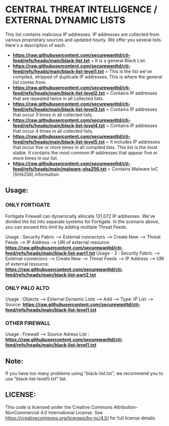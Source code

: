 # **CENTRAL THREAT INTELLIGENCE / EXTERNAL DYNAMIC LISTS**

This list contains malicious IP addresses. IP addresses are collected from various proprietary sources and updated hourly. We offer you several lists. Here's a description of each.

* **https://raw.githubusercontent.com/securewanltd/cti-feed/refs/heads/main/black-list.txt** = It is a general Black List.
* **https://raw.githubusercontent.com/securewanltd/cti-feed/refs/heads/main/black-list-level1.txt** = This is the list we've compiled, stripped of duplicate IP addresses. This is where the general list comes from.
* **https://raw.githubusercontent.com/securewanltd/cti-feed/refs/heads/main/black-list-level2.txt** = Contains IP addresses that are repeated twice in all collected lists.
* **https://raw.githubusercontent.com/securewanltd/cti-feed/refs/heads/main/black-list-level3.txt** = Contains IP addresses that occur 3 times in all collected lists.
* **https://raw.githubusercontent.com/securewanltd/cti-feed/refs/heads/main/black-list-level4.txt** = Contains IP addresses that occur 4 times in all collected lists.
* **https://raw.githubusercontent.com/securewanltd/cti-feed/refs/heads/main/black-list-level5.txt** = It includes IP addresses that occur five or more times in all compiled lists. This list is the most stable. It contains the most common IP addresses that appear five or more times in our list.
* **https://raw.githubusercontent.com/securewanltd/cti-feed/refs/heads/main/malware-sha256.txt** = Contains Malware IoC (SHA256) information.

## **Usage:**

### ONLY FORTIGATE
Fortigate Firewall can dynamically allocate 131,072 IP addresses. We've divided the list into separate systems for Fortigate. In the scenario above, you can exceed this limit by adding multiple Threat Feeds.

Usage : Security Fabric --> External connectors --> Create New --> Threat Feeds --> IP Address --> URI of external resource: **https://raw.githubusercontent.com/securewanltd/cti-feed/refs/heads/main/black-list-part1.txt**
Usage - 2 : Security Fabric --> External connectors --> Create New --> Threat Feeds --> IP Address --> URI of external resource: **https://raw.githubusercontent.com/securewanltd/cti-feed/refs/heads/main/black-list-part2.txt**

### ONLY PALO ALTO
Usage : Objects --> External Dynamic Lists --> Add --> Type: IP List --> Source: **https://raw.githubusercontent.com/securewanltd/cti-feed/refs/heads/main/black-list-level1.txt**

### OTHER FIREWALL
Usage : Firewall --> Source Adress List : **https://raw.githubusercontent.com/securewanltd/cti-feed/refs/heads/main/black-list-level1.txt**


## **Note:**
If you have too many problems using "black-list.txt", we recommend you to use "black-list-level5.txt" list.

## **LICENSE:**
This code is licensed under the Creative Commons Attribution-NonCommercial 4.0 International License.
See https://creativecommons.org/licenses/by-nc/4.0/ for full license details.
